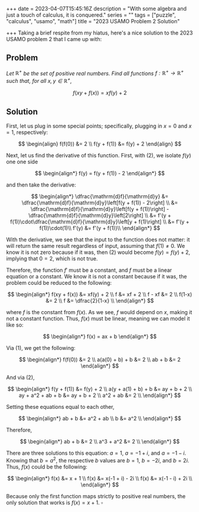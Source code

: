 +++
date = 2023-04-07T15:45:16Z
description = "With some algebra and just a touch of calculus, it is conquered."
series = ""
tags = ["puzzle", "calculus", "usamo", "math"]
title = "2023 USAMO Problem 2 Solution"

+++
Taking a brief respite from my hiatus, here's a nice solution to the 2023 USAMO problem 2 that I came up with:

## Problem

_Let $\mathbb{R}^{+}$ be the set of positive real numbers. Find all functions $f:\mathbb{R}^{+}\rightarrow\mathbb{R}^{+}$ such that, for all $x, y \in \mathbb{R}^{+}$,_

$$f(xy + f(x)) = xf(y) + 2$$

## Solution

First, let us plug in some special points; specifically, plugging in $x=0$ and $x=1$, respectively:

$$
\begin{align}
    f(f(0)) &= 2 \\
    f(y + f(1)) &= f(y) + 2
\end{align}
$$

Next, let us find the derivative of this function. First, with (2), we isolate $f(y)$ one one side

$$
\begin{align*}
   f(y) = f(y + f(1)) - 2
\end{align*}
$$

and then take the derivative:

$$
\begin{align*}
    \dfrac{\mathrm{d}f}{\mathrm{d}y}
    &= \dfrac{\mathrm{d}f}{\mathrm{d}y}\left[f(y + f(1)) - 2\right] \\
    &= \dfrac{\mathrm{d}f}{\mathrm{d}y}\left[f(y + f(1))\right] - \dfrac{\mathrm{d}f}{\mathrm{d}y}\left[2\right] \\
    &= f'(y + f(1))\cdot\dfrac{\mathrm{d}f}{\mathrm{d}y}\left[y + f(1)\right] \\
    &= f'(y + f(1))\cdot(1)\\
    f'(y) &= f'(y + f(1))\\
\end{align*}
$$

With the derivative, we see that the input to the function does not matter: it will return the same result regardless of input, assuming that $f(1) \neq 0$. We know it is not zero because if it was, then (2) would become $f(y) = f(y) + 2$, implying that $0 = 2$, which is not true.

Therefore, the function $f'$ must be a constant, and $f$ must be a linear equation or a constant. We know it is not a constant because if it was, the problem could be reduced to the following:

$$
\begin{align*}
    f(xy + f(x)) &= xf(y) + 2 \\
    f &= xf + 2 \\
    f - xf &= 2 \\
    f(1-x) &= 2 \\
    f &= \dfrac{2}{1-x} \\
\end{align*}
$$

where $f$ is the constant from $f(x)$. As we see, $f$ would depend on $x$, making it not a constant function. Thus, $f(x)$ must be linear, meaning we can model it like so:

$$
\begin{align*}
    f(x) = ax + b
\end{align*}
$$

Via (1), we get the following: 

$$
\begin{align*}
    f(f(0)) &= 2 \\
    a(a(0) + b) + b &= 2 \\
    ab + b &= 2
\end{align*}
$$

And via (2), 

$$
\begin{align*}
    f(y + f(1)) &= f(y) + 2 \\
    a(y + a(1) + b) + b &= ay + b + 2 \\
    ay + a^2 + ab + b &= ay + b + 2 \\
    a^2 + ab &= 2 \\
\end{align*}
$$

Setting these equations equal to each other,

$$
\begin{align*}
    ab + b &= a^2 + ab \\
    b &= a^2 \\
\end{align*}
$$

Therefore, 

$$
\begin{align*}
    ab + b &= 2 \\
    a^3 + a^2 &= 2 \\
\end{align*}
$$

There are three solutions to this equation: $a = 1$, $a = -1 + i$, and $a = -1 - i$. Knowing that $b = a^2$, the respective $b$ values are $b = 1$, $b = -2i$, and $b = 2i$. Thus, $f(x)$ could be the following:

$$
\begin{align*}
    f(x) &= x + 1 \\
    f(x) &= x(-1 + i) - 2i \\
    f(x) &= x(-1 - i) + 2i \\
\end{align*}
$$

Because only the first function maps strictly to positive real numbers, the only solution that works is $f(x) = x + 1$. $\square$
